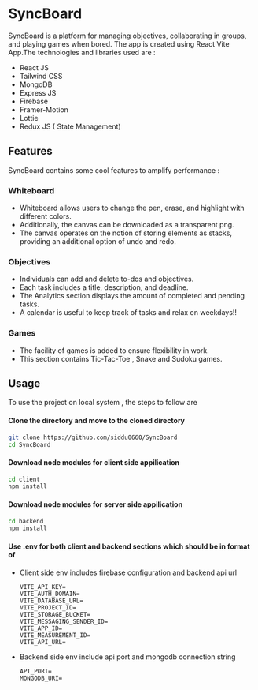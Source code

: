 # SyncBoard

SyncBoard is a platform for managing objectives, collaborating in groups, and playing games when bored. 
The app is created using React Vite App.The technologies and libraries used are :
* React JS
* Tailwind CSS
* MongoDB
* Express JS
* Firebase
* Framer-Motion
* Lottie 
* Redux JS ( State Management)

## Features

SyncBoard contains some cool features to amplify performance :
### Whiteboard
* Whiteboard allows users to change the pen, erase, and highlight with different colors.
* Additionally, the canvas can be downloaded as a transparent png.
* The canvas operates on the notion of storing elements as stacks, providing an additional option of undo and redo.

### Objectives
* Individuals can add and delete to-dos and objectives.
* Each task includes a title, description, and deadline.
* The Analytics section displays the amount of completed and pending tasks.
* A calendar is useful to keep track of tasks and relax on weekdays!!

### Games
* The facility of games is added to ensure flexibility in work.
* This section contains Tic-Tac-Toe , Snake and Sudoku games.

## Usage

To use the project on local system , the steps to follow are 

#### Clone the directory and move to the cloned directory 
``` bash
git clone https://github.com/siddu0660/SyncBoard
cd SyncBoard
```
#### Download node modules for client side appilication
``` bash
cd client
npm install
```
#### Download node modules for server side appilication
``` bash
cd backend
npm install
```
#### Use .env for both client and backend sections which should be in format of
* Client side env includes firebase configuration and backend api url 
  ``` env
  VITE_API_KEY=
  VITE_AUTH_DOMAIN=
  VITE_DATABASE_URL=
  VITE_PROJECT_ID=
  VITE_STORAGE_BUCKET=
  VITE_MESSAGING_SENDER_ID=
  VITE_APP_ID=
  VITE_MEASUREMENT_ID=
  VITE_API_URL=
  ```
* Backend side env include api port and mongodb connection string
  ``` env
  API_PORT=
  MONGODB_URI=
  ```

 
